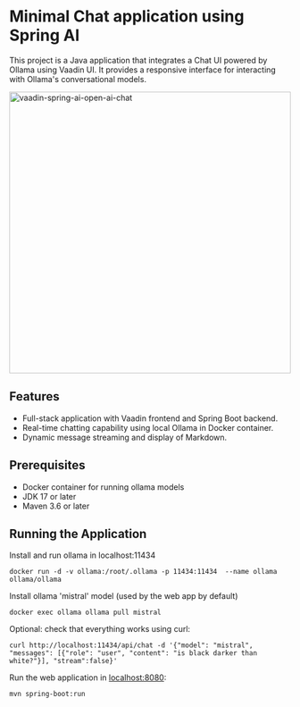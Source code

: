 # Minimal Chat application using Spring AI

This project is a Java application that integrates a Chat UI powered by Ollama using Vaadin UI. It provides a responsive interface for interacting with Ollama's conversational models.

<img width="504" alt="vaadin-spring-ai-open-ai-chat" src="https://github.com/samie/spring-ai-chat/assets/991105/d7216455-f28e-4d34-8cd0-f7f1074f6087">

## Features
- Full-stack application with Vaadin frontend and Spring Boot backend.
- Real-time chatting capability using local Ollama in Docker container.
- Dynamic message streaming and display of Markdown.

## Prerequisites
- Docker container for running ollama models
- JDK 17 or later
- Maven 3.6 or later

## Running the Application

Install and run ollama in localhost:11434
```
docker run -d -v ollama:/root/.ollama -p 11434:11434  --name ollama ollama/ollama
```

Install ollama 'mistral' model (used by the web app by default)
```
docker exec ollama ollama pull mistral
```

Optional: check that everything works using curl:
```
curl http://localhost:11434/api/chat -d '{"model": "mistral", "messages": [{"role": "user", "content": "is black darker than white?"}], "stream":false}'
```


Run the web application in [localhost:8080](http://localhost:8080/):
```
mvn spring-boot:run
```
